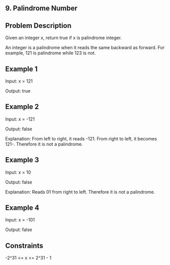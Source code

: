 ## 9. Palindrome Number
## Problem Description

Given an integer x, return true if x is palindrome integer.

An integer is a palindrome when it reads the same backward as forward. For example, 121 is palindrome while 123 is not.

## Example 1

Input: x = 121

Output: true

## Example 2

Input: x = -121

Output: false

Explanation: From left to right, it reads -121. From right to left, it becomes 121-. Therefore it is not a palindrome.

## Example 3

Input: x = 10

Output: false

Explanation: Reads 01 from right to left. Therefore it is not a palindrome.

## Example 4

Input: x = -101

Output: false

## Constraints

-2^31 <= x <= 2^31 - 1